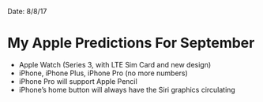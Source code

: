 Date: 8/8/17

# My Apple Predictions For September

- Apple Watch (Series 3, with LTE Sim Card and new design)
- iPhone, iPhone Plus, iPhone Pro (no more numbers)
- iPhone Pro will support Apple Pencil
- iPhone’s home button will always have the Siri graphics circulating